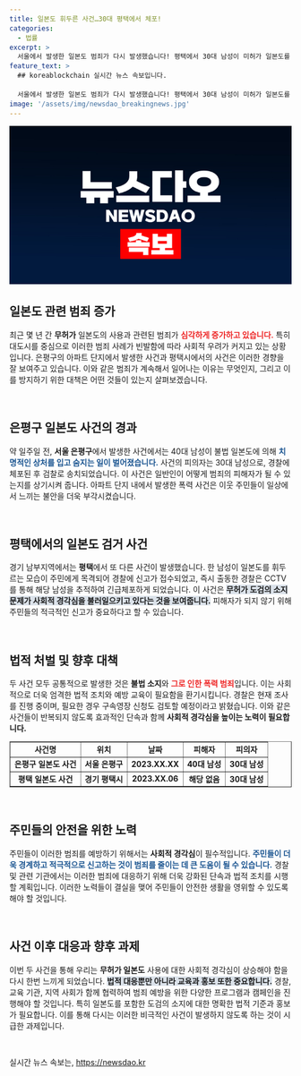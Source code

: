 ```yaml
---
title: 일본도 휘두른 사건…30대 평택에서 체포!
categories:
  - 법률
excerpt: >
  서울에서 발생한 일본도 범죄가 다시 발생했습니다! 평택에서 30대 남성이 미허가 일본도를 들고 공터에서 휘두르며 붙잡혔고, 그의 차량에서 추가 불법 도검이 발견되었습니다. 경찰은 그의 진술을 조사 중입니다. 클릭하고 자세한 소식을 확인하세요!
feature_text: >
  ## koreablockchain 실시간 뉴스 속보입니다.

  서울에서 발생한 일본도 범죄가 다시 발생했습니다! 평택에서 30대 남성이 미허가 일본도를 들고 공터에서 휘두르며 붙잡혔고, 그의 차량에서 추가 불법 도검이 발견되었습니다. 경찰은 그의 진술을 조사 중입니다. 클릭하고 자세한 소식을 확인하세요!
image: '/assets/img/newsdao_breakingnews.jpg'
---
```


<p><img src="/assets/img/newsdao_breakingnews.jpg" alt="koreablockchain 속보" /></p>

<h2 data-ke-size="size26">일본도 관련 범죄 증가</h2>

<p data-ke-size="size16">최근 몇 년 간 <b>무허가</b> 일본도의 사용과 관련된 범죄가 <b><span style="color: #ee2323;">심각하게 증가하고 있습니다.</span></b> 특히 대도시를 중심으로 이러한 범죄 사례가 빈발함에 따라 사회적 우려가 커지고 있는 상황입니다. 은평구의 아파트 단지에서 발생한 사건과 평택시에서의 사건은 이러한 경향을 잘 보여주고 있습니다. 이와 같은 범죄가 계속해서 일어나는 이유는 무엇인지, 그리고 이를 방지하기 위한 대책은 어떤 것들이 있는지 살펴보겠습니다.</p>

<p data-ke-size="size16">&nbsp;</p>

<h2 data-ke-size="size26">은평구 일본도 사건의 경과</h2>

<p data-ke-size="size16">약 일주일 전, <b>서울 은평구</b>에서 발생한 사건에서는 40대 남성이 불법 일본도에 의해 <b><span style="color: #1a5490;">치명적인 상처를 입고 숨지는 일이 벌어졌습니다.</span></b> 사건의 피의자는 30대 남성으로, 경찰에 체포된 후 검찰로 송치되었습니다. 이 사건은 일반인이 어떻게 범죄의 피해자가 될 수 있는지를 상기시켜 줍니다. 아파트 단지 내에서 발생한 폭력 사건은 이웃 주민들이 일상에서 느끼는 불안을 더욱 부각시켰습니다.</p>

<p data-ke-size="size16">&nbsp;</p>

<h2 data-ke-size="size26">평택에서의 일본도 검거 사건</h2>

<p data-ke-size="size16">경기 남부지역에서는 <b>평택</b>에서 또 다른 사건이 발생했습니다. 한 남성이 일본도를 휘두르는 모습이 주민에게 목격되어 경찰에 신고가 접수되었고, 즉시 출동한 경찰은 CCTV를 통해 해당 남성을 추적하여 긴급체포하게 되었습니다. 이 사건은 <b><span style="background-color: #21538527;">무허가 도검의 소지 문제가 사회적 경각심을 불러일으키고 있다는 것을 보여줍니다.</span></b> 피해자가 되지 않기 위해 주민들의 적극적인 신고가 중요하다고 할 수 있습니다.</p>

<p data-ke-size="size16">&nbsp;</p>

<h2 data-ke-size="size26">법적 처벌 및 향후 대책</h2>

<p data-ke-size="size16">두 사건 모두 공통적으로 발생한 것은 <b>불법 소지</b>와 <b><span style="color: #ee2323;">그로 인한 폭력 범죄</span></b>입니다. 이는 사회적으로 더욱 엄격한 법적 조치와 예방 교육이 필요함을 환기시킵니다. 경찰은 현재 조사를 진행 중이며, 필요한 경우 구속영장 신청도 검토할 예정이라고 밝혔습니다. 이와 같은 사건들이 반복되지 않도록 효과적인 단속과 함께 <b>사회적 경각심을 높이는 노력이 필요합니다.</b></p>

<table border="1" style="width: 100%; text-align: center;">
<tr>
<td style="text-align: center; height: 17px;"><b>사건명</b></td>
<td style="text-align: center; height: 17px;"><b>위치</b></td>
<td style="text-align: center; height: 17px;"><b>날짜</b></td>
<td style="text-align: center; height: 17px;"><b>피해자</b></td>
<td style="text-align: center; height: 17px;"><b>피의자</b></td>
</tr>
<tr>
<td style="text-align: center; height: 17px;"><b>은평구 일본도 사건</b></td>
<td style="text-align: center; height: 17px;"><b>서울 은평구</b></td>
<td style="text-align: center; height: 17px;"><b>2023.XX.XX</b></td>
<td style="text-align: center; height: 17px;"><b>40대 남성</b></td>
<td style="text-align: center; height: 17px;"><b>30대 남성</b></td>
</tr>
<tr>
<td style="text-align: center; height: 17px;"><b>평택 일본도 사건</b></td>
<td style="text-align: center; height: 17px;"><b>경기 평택시</b></td>
<td style="text-align: center; height: 17px;"><b>2023.XX.06</b></td>
<td style="text-align: center; height: 17px;"><b>해당 없음</b></td>
<td style="text-align: center; height: 17px;"><b>30대 남성</b></td>
</tr>
</table>

<p data-ke-size="size16">&nbsp;</p>

<h2 data-ke-size="size26">주민들의 안전을 위한 노력</h2>

<p data-ke-size="size16">주민들이 이러한 범죄를 예방하기 위해서는 <b>사회적 경각심</b>이 필수적입니다. <b><span style="color: #1a5490;">주민들이 더욱 경계하고 적극적으로 신고하는 것이 범죄를 줄이는 데 큰 도움이 될 수 있습니다.</span></b> 경찰 및 관련 기관에서는 이러한 범죄에 대응하기 위해 더욱 강화된 단속과 법적 조치를 시행할 계획입니다. 이러한 노력들이 결실을 맺어 주민들이 안전한 생활을 영위할 수 있도록 해야 할 것입니다.</p>

<p data-ke-size="size16">&nbsp;</p>

<h2 data-ke-size="size26">사건 이후 대응과 향후 과제</h2>

<p data-ke-size="size16">이번 두 사건을 통해 우리는 <b>무허가 일본도</b> 사용에 대한 사회적 경각심이 상승해야 함을 다시 한번 느끼게 되었습니다. <b><span style="background-color: #21538527;">법적 대응뿐만 아니라 교육과 홍보 또한 중요합니다.</span></b> 경찰, 교육 기관, 지역 사회가 함께 협력하여 범죄 예방을 위한 다양한 프로그램과 캠페인을 진행해야 할 것입니다. 특히 일본도를 포함한 도검의 소지에 대한 명확한 법적 기준과 홍보가 필요합니다. 이를 통해 다시는 이러한 비극적인 사건이 발생하지 않도록 하는 것이 시급한 과제입니다.</p>

<p data-ke-size="size16">&nbsp;</p>
실시간 뉴스 속보는, <a href="https://newsdao.kr" rel="dofollow">https://newsdao.kr</a>


